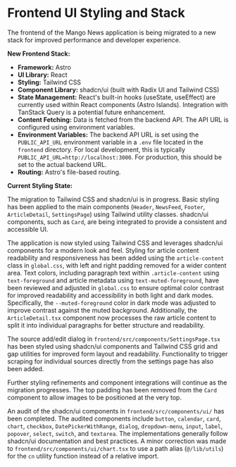 # Frontend UI Styling and Stack

The frontend of the Mango News application is being migrated to a new stack for improved performance and developer experience.

**New Frontend Stack:**

*   **Framework:** Astro
*   **UI Library:** React
*   **Styling:** Tailwind CSS
*   **Component Library:** shadcn/ui (built with Radix UI and Tailwind CSS)
*   **State Management:** React's built-in hooks (useState, useEffect) are currently used within React components (Astro Islands). Integration with TanStack Query is a potential future enhancement.
*   **Content Fetching:** Data is fetched from the backend API. The API URL is configured using environment variables.
*   **Environment Variables:** The backend API URL is set using the `PUBLIC_API_URL` environment variable in a `.env` file located in the `frontend` directory. For local development, this is typically `PUBLIC_API_URL=http://localhost:3000`. For production, this should be set to the actual backend URL.
*   **Routing:** Astro's file-based routing.

**Current Styling State:**

The migration to Tailwind CSS and shadcn/ui is in progress. Basic styling has been applied to the main components (`Header`, `NewsFeed`, `Footer`, `ArticleDetail`, `SettingsPage`) using Tailwind utility classes. shadcn/ui components, such as `Card`, are being integrated to provide a consistent and accessible UI.

The application is now styled using Tailwind CSS and leverages shadcn/ui components for a modern look and feel. Styling for article content readability and responsiveness has been added using the `article-content` class in `global.css`, with left and right padding removed for a wider content area. Text colors, including paragraph text within `.article-content` using `text-foreground` and article metadata using `text-muted-foreground`, have been reviewed and adjusted in `global.css` to ensure optimal color contrast for improved readability and accessibility in both light and dark modes. Specifically, the `--muted-foreground` color in dark mode was adjusted to improve contrast against the muted background. Additionally, the `ArticleDetail.tsx` component now processes the raw article content to split it into individual paragraphs for better structure and readability.

The source add/edit dialog in `frontend/src/components/SettingsPage.tsx` has been styled using shadcn/ui components and Tailwind CSS grid and gap utilities for improved form layout and readability. Functionality to trigger scraping for individual sources directly from the settings page has also been added.

Further styling refinements and component integrations will continue as the migration progresses. The top padding has been removed from the `Card` component to allow images to be positioned at the very top.

An audit of the shadcn/ui components in `frontend/src/components/ui/` has been completed. The audited components include `button`, `calendar`, `card`, `chart`, `checkbox`, `DatePickerWithRange`, `dialog`, `dropdown-menu`, `input`, `label`, `popover`, `select`, `switch`, and `textarea`. The implementations generally follow shadcn/ui documentation and best practices. A minor correction was made to `frontend/src/components/ui/chart.tsx` to use a path alias (`@/lib/utils`) for the `cn` utility function instead of a relative import.
